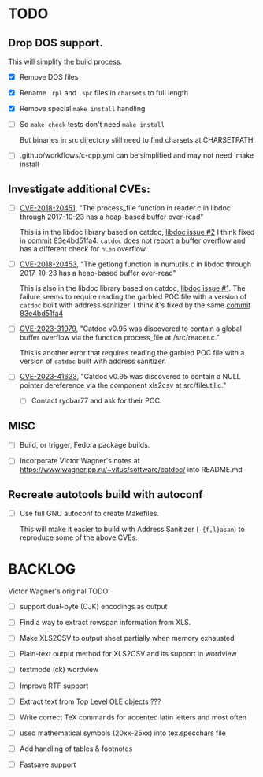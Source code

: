 # TODO

## Drop DOS support.
This will simplify the build process.
- [x] Remove DOS files
- [x] Rename `.rpl` and `.spc` files in `charsets` to full length
- [x] Remove special `make install` handling
- [ ] So `make check` tests don't need `make install`

    But binaries in src directory still need to find charsets at CHARSETPATH.

- [ ] .github/workflows/c-cpp.yml can be simplified and may not need `make install

## Investigate additional CVEs:

- [ ] [CVE-2018-20451](https://nvd.nist.gov/vuln/detail/CVE-2018-20451), "The process_file function in reader.c in libdoc through 2017-10-23 has a heap-based buffer over-read"

     This is in the libdoc library based on catdoc, [libdoc issue #2](/uvoteam/libdoc/issues/2) I think fixed in [commit 83e4bd51fa4](/uvoteam/libdoc/commit/83e4bd51fa4). `catdoc` does not report a buffer overflow and has a different check for `nLen` overflow.

- [ ] [CVE-2018-20453](https://nvd.nist.gov/vuln/detail/CVE-2018-20453), "The getlong function in numutils.c in libdoc through 2017-10-23 has a heap-based buffer over-read"

     This is also in the libdoc library based on catdoc, [libdoc issue #1](/uvoteam/libdoc/issues/1). The failure seems to require reading the garbled POC file with a version of `catdoc` built with address sanitizer. I think it's fixed by the same [commit 83e4bd51fa4](/uvoteam/libdoc/commit/83e4bd51fa4)

- [ ] [CVE-2023-31979](https://nvd.nist.gov/vuln/detail/CVE-2023-31979), "Catdoc v0.95 was discovered to contain a global buffer overflow via the function process_file at /src/reader.c."

     This is another error that requires reading the garbled POC file with a version of `catdoc` built with address sanitizer.

- [ ] [CVE-2023-41633](https://nvd.nist.gov/vuln/detail/CVE-2023-41633), "Catdoc v0.95 was discovered to contain a NULL pointer dereference via the component xls2csv at src/fileutil.c."
  - [ ] Contact rycbar77 and ask for their POC.

## MISC
- [ ] Build, or trigger, Fedora package builds.
- [ ] Incorporate Victor Wagner's notes at https://www.wagner.pp.ru/~vitus/software/catdoc/ into README.md


## Recreate autotools build with autoconf
- [ ] Use full GNU autoconf to create Makefiles.

     This will make it easier to build with Address Sanitizer (`-{f,l}asan`) to reproduce some of the above CVEs.

# BACKLOG

Victor Wagner's original TODO:

* [ ] support dual-byte (CJK) encodings as output 
* [ ] Find a way to extract rowspan information from XLS.
* [ ] Make XLS2CSV to output sheet partially when memory exhausted
* [ ] Plain-text output method for XLS2CSV and its support in wordview
* [ ] textmode (ck) wordview
* [ ] Improve RTF support
* [ ] Extract text from Top Level OLE objects ???
* [ ] Write correct TeX commands for accented latin letters and most often
* [ ] used mathematical symbols (20xx-25xx) into tex.specchars file
* [ ] Add handling of tables & footnotes
* [ ] Fastsave support

